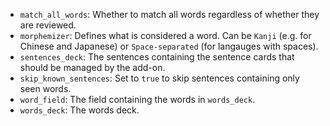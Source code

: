-   `match_all_words`: Whether to match all words regardless of whether they are reviewed.
-   `morphemizer`: Defines what is considered a word. Can be `Kanji` (e.g. for Chinese and Japanese) or `Space-separated` (for langauges with spaces).
-   `sentences_deck`: The sentences containing the sentence cards that should be managed by the add-on.
-   `skip_known_sentences`: Set to `true` to skip sentences containing only seen words.
-   `word_field`: The field containing the words in `words_deck`.
-   `words_deck`: The words deck.
